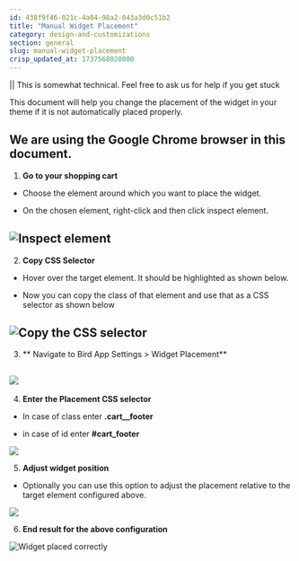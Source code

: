 ```yaml
---
id: 438f9f46-021c-4a04-98a2-043a3d0c51b2
title: "Manual Widget Placement"
category: design-and-customizations
section: general
slug: manual-widget-placement
crisp_updated_at: 1737568028000
---
```


|| This is somewhat technical. Feel free to ask us for help if you get stuck

This document will help you change the placement of the widget in your theme if it is not automatically placed properly.

We are using the Google Chrome browser in this document.
---

1. **Go to your shopping cart**

* Choose the element around which you want to place the widget.

* On the chosen element, right-click and then click inspect element.

![Inspect element](https://storage.crisp.chat/users/helpdesk/website/ca826b447482b000/image_1lhxlax.png)
---

2. **Copy CSS Selector**

* Hover over the target element. It should be highlighted as shown below.

* Now you can copy the class of that element and use that as a CSS selector as shown below

![Copy the CSS selector](https://storage.crisp.chat/users/helpdesk/website/ca826b447482b000/image_e4n3e5.png)
---

3. ** Navigate to Bird App Settings > Widget Placement**

![](https://storage.crisp.chat/users/helpdesk/website/ca826b447482b000/widgetplacementmenu_1uyni50.png)
---

4. **Enter the Placement CSS selector**

* In case of class enter **.cart__footer**

* in case of id enter **#cart_footer**

![](https://storage.crisp.chat/users/helpdesk/website/ca826b447482b000/cssclass_bg703r.png)

5. **Adjust widget position**

* Optionally you can use this option to adjust the placement relative to the target element configured above.

![](https://storage.crisp.chat/users/helpdesk/website/ca826b447482b000/screenshot-2024-12-16-135501_98gtw.png)

6. **End result for the above configuration**

![Widget placed correctly](https://storage.crisp.chat/users/helpdesk/website/ca826b447482b000/image_10tdhna.png)
